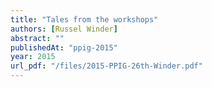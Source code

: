 ```yaml
---
title: "Tales from the workshops"
authors: [Russel Winder]
abstract: ""
publishedAt: "ppig-2015"
year: 2015
url_pdf: "/files/2015-PPIG-26th-Winder.pdf"
---
```

